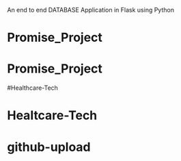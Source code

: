 An end to end DATABASE Application in Flask using Python 

# Promise_Project
# Promise_Project
#Healthcare-Tech
# Healtcare-Tech
# github-upload
